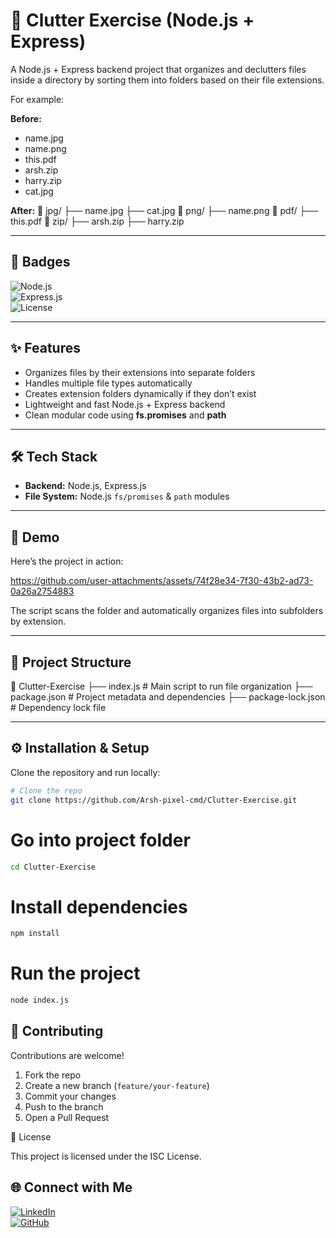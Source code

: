 # 📂 Clutter Exercise (Node.js + Express)

A Node.js + Express backend project that organizes and declutters files inside a directory by sorting them into folders based on their file extensions.

For example:

**Before:**
- name.jpg  
- name.png  
- this.pdf  
- arsh.zip  
- harry.zip  
- cat.jpg  


**After:**
📂 jpg/
├── name.jpg
├── cat.jpg
📂 png/
├── name.png
📂 pdf/
├── this.pdf
📂 zip/
├── arsh.zip
├── harry.zip


---

## 🚀 Badges

![Node.js](https://img.shields.io/badge/Node.js-v18%2B-brightgreen)  
![Express.js](https://img.shields.io/badge/Express-v5-blue)  
![License](https://img.shields.io/badge/License-ISC-yellow)

---

## ✨ Features

- Organizes files by their extensions into separate folders  
- Handles multiple file types automatically  
- Creates extension folders dynamically if they don’t exist  
- Lightweight and fast Node.js + Express backend  
- Clean modular code using **fs.promises** and **path**

---

## 🛠️ Tech Stack

- **Backend:** Node.js, Express.js  
- **File System:** Node.js `fs/promises` & `path` modules  

---

## 🎥 Demo
Here’s the project in action:



https://github.com/user-attachments/assets/74f28e34-7f30-43b2-ad73-0a26a2754883



The script scans the folder and automatically organizes files into subfolders by extension.


---

## 📂 Project Structure

📂 Clutter-Exercise
├── index.js # Main script to run file organization
├── package.json # Project metadata and dependencies
├── package-lock.json # Dependency lock file


---

## ⚙️ Installation & Setup

Clone the repository and run locally:

```bash
# Clone the repo
git clone https://github.com/Arsh-pixel-cmd/Clutter-Exercise.git
```

# Go into project folder
```bash
cd Clutter-Exercise
```

# Install dependencies
```bash
npm install
```

# Run the project
```bash
node index.js
```

## 🤝 Contributing

Contributions are welcome!  

1. Fork the repo  
2. Create a new branch (`feature/your-feature`)  
3. Commit your changes  
4. Push to the branch  
5. Open a Pull Request  

📜 License

This project is licensed under the ISC License.

## 🌐 Connect with Me  

[![LinkedIn](https://img.shields.io/badge/LinkedIn-blue?style=for-the-badge&logo=linkedin)](https://www.linkedin.com/in/arsh-mishra-030093325/)  
[![GitHub](https://img.shields.io/badge/GitHub-black?style=for-the-badge&logo=github)](https://github.com/Arsh-pixel-cmd) 
